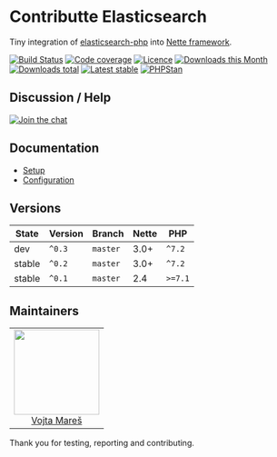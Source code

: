 # Contributte Elasticsearch

Tiny integration of [elasticsearch-php](https://github.com/elastic/elasticsearch-php) into [Nette framework](https://nette.org).

[![Build Status](https://img.shields.io/travis/contributte/elasticsearch.svg?style=flat-square)](https://travis-ci.org/contributte/elasticsearch)
[![Code coverage](https://img.shields.io/coveralls/contributte/elasticsearch.svg?style=flat-square)](https://coveralls.io/r/contributte/elasticsearch)
[![Licence](https://img.shields.io/packagist/l/contributte/elasticsearch.svg?style=flat-square)](https://packagist.org/packages/contributte/elasticsearch)
[![Downloads this Month](https://img.shields.io/packagist/dm/contributte/elasticsearch.svg?style=flat-square)](https://packagist.org/packages/contributte/elasticsearch)
[![Downloads total](https://img.shields.io/packagist/dt/contributte/elasticsearch.svg?style=flat-square)](https://packagist.org/packages/contributte/elasticsearch)
[![Latest stable](https://img.shields.io/packagist/v/contributte/elasticsearch.svg?style=flat-square)](https://packagist.org/packages/contributte/elasticsearch)
[![PHPStan](https://img.shields.io/badge/PHPStan-enabled-brightgreen.svg?style=flat-square)](https://github.com/phpstan/phpstan)

## Discussion / Help

[![Join the chat](https://img.shields.io/gitter/room/contributte/contributte.svg?style=flat-square)](http://bit.ly/ctteg)

## Documentation

- [Setup](.docs/README.md#setup)
- [Configuration](.docs/README.md#configuration)

## Versions

| State       | Version | Branch   | Nette | PHP     |
|-------------|---------|----------|-------|---------|
| dev         | `^0.3`  | `master` | 3.0+  | `^7.2`  |
| stable      | `^0.2`  | `master` | 3.0+  | `^7.2`  |
| stable      | `^0.1`  | `master` | 2.4   | `>=7.1` |

## Maintainers

<table>
  <tbody>
    <tr>
      <td align="center">
        <a href="https://github.com/vojtamares">
            <img width="150" height="150" src="https://avatars2.githubusercontent.com/u/7180610?v=3&s=150">
        </a>
        </br>
        <a href="https://github.com/vojtamares">Vojta Mareš</a>
      </td>
    </tr>
  </tbody>
</table>

Thank you for testing, reporting and contributing.
